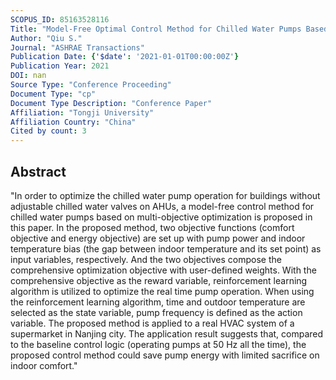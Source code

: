 ```yaml
---
SCOPUS_ID: 85163528116
Title: "Model-Free Optimal Control Method for Chilled Water Pumps Based on Multi-Objective Optimization: Engineering Application"
Author: "Qiu S."
Journal: "ASHRAE Transactions"
Publication Date: {'$date': '2021-01-01T00:00:00Z'}
Publication Year: 2021
DOI: nan
Source Type: "Conference Proceeding"
Document Type: "cp"
Document Type Description: "Conference Paper"
Affiliation: "Tongji University"
Affiliation Country: "China"
Cited by count: 3
---
```


## Abstract
"In order to optimize the chilled water pump operation for buildings without adjustable chilled water valves on AHUs, a model-free control method for chilled water pumps based on multi-objective optimization is proposed in this paper. In the proposed method, two objective functions (comfort objective and energy objective) are set up with pump power and indoor temperature bias (the gap between indoor temperature and its set point) as input variables, respectively. And the two objectives compose the comprehensive optimization objective with user-defined weights. With the comprehensive objective as the reward variable, reinforcement learning algorithm is utilized to optimize the real time pump operation. When using the reinforcement learning algorithm, time and outdoor temperature are selected as the state variable, pump frequency is defined as the action variable. The proposed method is applied to a real HVAC system of a supermarket in Nanjing city. The application result suggests that, compared to the baseline control logic (operating pumps at 50 Hz all the time), the proposed control method could save pump energy with limited sacrifice on indoor comfort."
